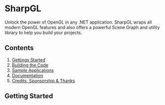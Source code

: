 SharpGL
=======

Unlock the power of OpenGL in any .NET application. SharpGL wraps all modern OpenGL features and also offers a powerful Scene Graph and utility library to help you build your projects.

Contents
--------

1. [Gettings Started](#Getting-Started)
2. [Building the Code]()
3. [Sample Applications]()
4. [Documentation]()
5. [Credits, Sponsorship & Thanks]()

Getting Started
---------------
